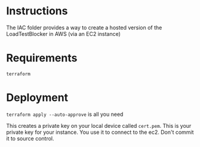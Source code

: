 # Instructions
The IAC folder provides a way to create a hosted version of the LoadTestBlocker in AWS (via an EC2 instance)

# Requirements
`terraform`

# Deployment
`terraform apply --auto-approve` is all you need

This creates a private key on your local device called `cert.pem`. This is your private key for your instance. You use it to connect to the ec2. Don't commit it to source control.